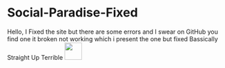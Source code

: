 # Social-Paradise-Fixed
Hello, I Fixed the site but there are some errors and I swear on GitHub you find one it broken not working which  i present the one but fixed
Bassically Straight Up Terrible <img src="https://i.ytimg.com/vi/rAY7CPbDqQE/maxresdefault.jpg" width="40">
